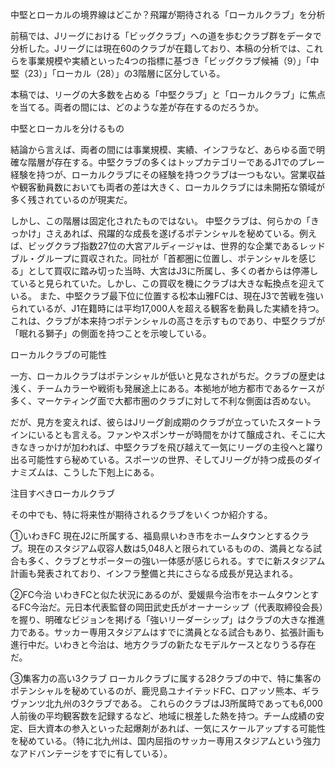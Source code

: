 中堅とローカルの境界線はどこか？飛躍が期待される「ローカルクラブ」を分析

前稿では、Jリーグにおける「ビッグクラブ」への道を歩むクラブ群をデータで分析した。Jリーグには現在60のクラブが在籍しており、本稿の分析では、これらを事業規模や実績といった4つの指標に基づき「ビッグクラブ候補（9）」「中堅（23）」「ローカル（28）」の3階層に区分している。

本稿では、リーグの大多数を占める「中堅クラブ」と「ローカルクラブ」に焦点を当てる。両者の間には、どのような差が存在するのだろうか。

中堅とローカルを分けるもの

結論から言えば、両者の間には事業規模、実績、インフラなど、あらゆる面で明確な階層が存在する。中堅クラブの多くはトップカテゴリーであるJ1でのプレー経験を持つが、ローカルクラブにその経験を持つクラブは一つもない。営業収益や観客動員数においても両者の差は大きく、ローカルクラブには未開拓な領域が多く残されているのが現実だ。

しかし、この階層は固定化されたものではない。
中堅クラブは、何らかの「きっかけ」さえあれば、飛躍的な成長を遂げるポテンシャルを秘めている。例えば、ビッグクラブ指数27位の大宮アルディージャは、世界的な企業であるレッドブル・グループに買収された。同社が「首都圏に位置し、ポテンシャルを感じる」として買収に踏み切った当時、大宮はJ3に所属し、多くの者からは停滞していると見られていた。しかし、この買収を機にクラブは大きな転換点を迎えている。
また、中堅クラブ最下位に位置する松本山雅FCは、現在J3で苦戦を強いられているが、J1在籍時には平均17,000人を超える観客を動員した実績を持つ。これは、クラブが本来持つポテンシャルの高さを示すものであり、中堅クラブが「眠れる獅子」の側面を持つことを示唆している。

ローカルクラブの可能性

一方、ローカルクラブはポテンシャルが低いと見なされがちだ。クラブの歴史は浅く、チームカラーや戦術も発展途上にある。本拠地が地方都市であるケースが多く、マーケティング面で大都市圏のクラブに対して不利な側面は否めない。

だが、見方を変えれば、彼らはJリーグ創成期のクラブが立っていたスタートラインにいるとも言える。ファンやスポンサーが時間をかけて醸成され、そこに大きなきっかけが加われば、中堅クラブを飛び越えて一気にリーグの主役へと躍り出る可能性すら秘めている。スポーツの世界、そしてJリーグが持つ成長のダイナミズムは、こうした下剋上にある。

注目すべきローカルクラブ

その中でも、特に将来性が期待されるクラブをいくつか紹介する。

①いわきFC
現在J2に所属する、福島県いわき市をホームタウンとするクラブ。現在のスタジアム収容人数は5,048人と限られているものの、満員となる試合も多く、クラブとサポーターの強い一体感が感じられる。すでに新スタジアム計画も発表されており、インフラ整備と共にさらなる成長が見込まれる。

②FC今治
いわきFCと似た状況にあるのが、愛媛県今治市をホームタウンとするFC今治だ。元日本代表監督の岡田武史氏がオーナーシップ（代表取締役会長）を握り、明確なビジョンを掲げる「強いリーダーシップ」はクラブの大きな推進力である。サッカー専用スタジアムはすでに満員となる試合もあり、拡張計画も進行中だ。いわきと今治は、地方クラブの新たなモデルケースとなりうる存在だ。

③集客力の高い3クラブ
ローカルクラブに属する28クラブの中で、特に集客のポテンシャルを秘めているのが、鹿児島ユナイテッドFC、ロアッソ熊本、ギラヴァンツ北九州の3クラブである。
これらのクラブはJ3所属時であっても6,000人前後の平均観客数を記録するなど、地域に根差した熱を持つ。チーム成績の安定、巨大資本の参入といった起爆剤があれば、一気にスケールアップする可能性を秘めている。（特に北九州は、国内屈指のサッカー専用スタジアムという強力なアドバンテージをすでに有している）。

